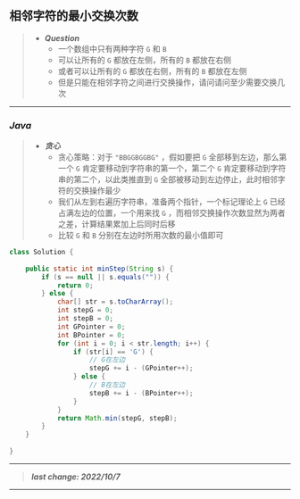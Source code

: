 ## 相邻字符的最小交换次数

> - ***Question***
>   - 一个数组中只有两种字符 `G` 和 `B` 
>   - 可以让所有的 `G` 都放在左侧，所有的 `B` 都放在右侧
>   - 或者可以让所有的 `G` 都放在右侧，所有的 `B` 都放在左侧
>   - 但是只能在相邻字符之间进行交换操作，请问请问至少需要交换几次

---

### *Java*

> - ***贪心***
>   - 贪心策略：对于 `"BBGGBGGBG"` ，假如要把 `G` 全部移到左边，那么第一个 `G` 肯定要移动到字符串的第一个，第二个 `G` 肯定要移动到字符串的第二个，以此类推直到 `G` 全部被移动到左边停止，此时相邻字符的交换操作最少
>   - 我们从左到右遍历字符串，准备两个指针，一个标记理论上 `G` 已经占满左边的位置，一个用来找 `G` ，而相邻交换操作次数显然为两者之差，计算结果累加上后同时后移
>   - 比较 `G` 和 `B` 分别在左边时所用次数的最小值即可

```java
class Solution {
    
    public static int minStep(String s) {
        if (s == null || s.equals("")) {
            return 0;
        } else {
            char[] str = s.toCharArray();
            int stepG = 0;
            int stepB = 0;
            int GPointer = 0;
            int BPointer = 0;
            for (int i = 0; i < str.length; i++) {
                if (str[i] == 'G') {
                    // G在左边
                    stepG += i - (GPointer++);
                } else {
                    // B在左边
                    stepB += i - (BPointer++);
                }
            }
            return Math.min(stepG, stepB);
        }
    }
    
}
```

---

> ***last change: 2022/10/7***

---

